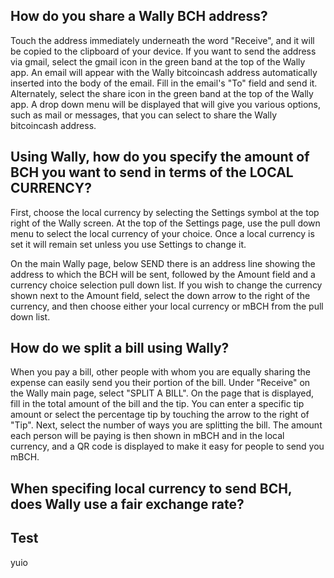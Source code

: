 
## How do you share a Wally BCH address?
Touch the address immediately underneath the word "Receive", and it will be copied to the clipboard of your device. If you want to send the address via gmail, select the gmail icon in the green band at the top of the Wally app. An email will appear with the Wally bitcoincash address automatically inserted into the body of the email. Fill in the email's "To" field and send it.  Alternately, select the share icon in the green band at the top of the Wally app. A drop down menu will be displayed that will give you various options, such as mail or messages, that you can select to share the Wally bitcoincash address. 

## Using Wally, how do you specify the amount of BCH you want to send in terms of the LOCAL CURRENCY?
First, choose the local currency by selecting the Settings symbol at the top right of the Wally screen.  At the top of the Settings page, use the pull down menu to select the local currency of your choice.  Once a local currency is set it will remain set unless you use Settings to change it.  

On the main Wally page, below SEND there is an address line showing the address to which the BCH will be sent, followed by the Amount field and a currency choice selection pull down list.  If you wish to change the currency shown next to the Amount field, select the down arrow to the right of the currency, and then choose either your local currency or mBCH from the pull down list.

## How do we split a bill using Wally?
When you pay a bill, other people with whom you are equally sharing the expense can easily send you their portion of the bill. Under "Receive" on the Wally main page, select "SPLIT A BILL". On the page that is displayed, fill in the total amount of the bill and the tip. You can enter a specific tip amount or select the percentage tip by touching the arrow to the right of "Tip". Next, select the number of ways you are splitting the bill.  The amount each person will be paying is then shown in mBCH and in the local currency, and a QR code is displayed to make it easy for people to send you mBCH.

## When specifing local currency to send BCH, does Wally use a fair exchange rate?

## Test
yuio
